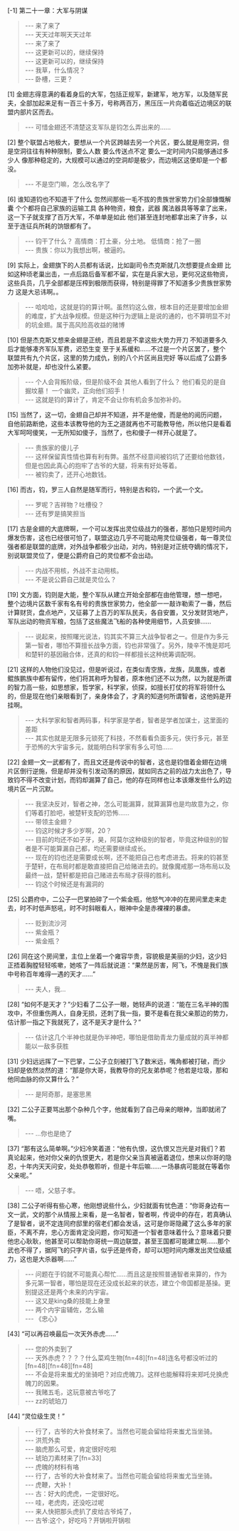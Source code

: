 
[-1] 第二十一章：大军与阴谋
>--- 来了来了<br>
>--- 天天过年啊天天过年<br>
>--- 来了来了<br>
>--- 这更新可以的，继续保持<br>
>--- 这更新可以的，继续保持<br>
>--- 我草，什么情况？<br>
>--- 卧槽，三更？<br>

[1] 金翅志得意满的看着身后的大军，包括正规军，新建军，地方军，以及随军民夫，全部加起来足有一百三十多万，号称两百万，黑压压一片向着临近边境区的联盟内部片区而去。
>--- 可惜金翅还不清楚这支军队是钧怎么弄出来的……<br>

[2] 整个联盟占地极大，要想从一个片区跨越去另一个片区，要么就是用空洞，但是空洞往往有种种限制，要么人数 要么传送点不定 要么一定时间内只能够通过多少人 像那种稳定的，大规模可以通过的空洞却是极少，而边境区这便却是一个都没。
>--- 不是空门嘛，怎么改名字了<br>

[6] 谁知道钧也不知道干了什么 忽然间那些一毛不拔的贵族世家势力们全部慷慨解囊 个个都将自己家族的运输工具 各种物资，粮食，武器 魔法器具等等拿了出来，这一下子就支撑了百万大军，不单单是如此 他们甚至连封地都拿出来了许多，以至于连征兵所耗的饷银都有了。
>--- 钧干了什么？
高情商：打土豪，分土地。
低情商：抢了一圈<br>
>--- 贵族：你以为我想出啊，被逼的。<br>

[9] 实际上，金翅旗下的人员都有话说，比如副司令杰克斯就几次想要提点金翅 比如这种顷老巢出击，一点后路后备军都不留，实在是兵家大忌，更何况这些物资，这些兵员，几乎全部都是压榨到极限而获得，特别是得罪了不知道多少贵族世家势力 这是大忌讳啊。。
>--- 哈哈哈，这就是钧的算计啊。虽然钧这么做，根本目的还是要增加金翅的难度，扩大战争规模。但是这种行为逻辑上是说的通的，也不算明显不对的坑金翅。属于高风险高收益的赌博<br>

[10] 但是杰克斯又想来金翅是正统，而且若是不拿这些大势力开刀 不知道要多久后才能够凑齐军队军费，迟恐生变 至于关系缓和……不过是一个片区罢了，整个联盟共有九个片区，这里的势力成仇，别的八个片区尚且完好 等以后成了公爵多加弥补就是，却也没什么紧要。
>--- 个人会背叛阶级，但是阶级不会
其他人看到了什么？
他们看见的是自掘坟墓！
一个幽灵，正向他们招手！<br>
>--- 这就是钧的算计了，肯定不会让你有机会多加弥补的。<br>

[15] 当然了，这一切，金翅自己却并不知道，并不是他傻，而是他的阅历问题，自他前路断绝，这些本该教导他的为王之道就再也不可能教导他，所以他只是看着大军呵呵傻笑，一无所知如傻子，当然了，也和傻子一样开心就是了。
>--- 贵族家的傻儿子<br>
>--- 这样保留真性情也算有利有弊。虽然不经意间被钧坑了还要给他数钱，但是也因此真心的抱牢了古爷的大腿，将来有好处等着。<br>
>--- 被钧卖了，还开心地数钱。<br>

[16] 而古，钧，罗三人自然是随军而行，特别是古和钧，一个武一个文。
>--- 罗呢？吉祥物？吐槽役？<br>
>--- 还有罗是搞笑担当<br>

[17] 古是金翅的大底牌啊，一个可以发挥出灵位级战力的强者，那怕只是短时间内爆发伤害，这也已经很可怕了，联盟这边几乎不可能动用灵位级强者，每一尊灵位强者都是联盟的底牌，对外战争都极少出动，对内，特别是对正统夺嫡的情况下，别说联盟灵位了，便是公爵府自己的灵位都不会出动。
>--- 内战不用核，外战不主动用核。<br>
>--- 不是说公爵自己就是灵位么？<br>

[19] 文方面，钧则是大能，整个军队从建立开始全部都在由他管理，想一想吧，整个边境片区数千家有名有号的贵族世家势力，他全部一一敲诈勒索了一番，然后计算财货，盘点地产，又征募了上百万的军队民夫，各自安置，又分发财货地产，军队出动的物资军粮，包括了这些魔法飞船的各种使用细节，人员安排……
>--- 说起来，按照曙光说法，钧其实不算三大战争智者之一。但是作为多元第一智者，哪怕不算擅长战争方面，钧也非常强了。另外，陵辛不愧是郑吒和楚轩的基因融合体，还真的和钧一样都擅长这种统筹调配啊。<br>

[21] 这样的人物他们没见过，但是听说过，在类似青空族，龙族，凤凰族，或者鲲族鹏族中都有留传，他们将其称呼为智者，原本他们还不以为然，以为就是所谓的智力高一些，如思想家，哲学家，科学家，侦探，如擅长打仗的将军将领什么的，但是现在他们亲眼看到了，亲身体会了，才真的知道何所谓智者，这他妈是开挂啊。
>--- 大科学家和智者两码事，科学家是学者，智者是学者加谋士，这里面的差距<br>
>--- 其实也就是无限多元锁死了科技，不然看看负面多元，侠行多元，甚至于恐怖的大宇宙多元，就能明白科学家有多么可怕……<br>

[22] 金翅一文一武都有了，而且文还是传说中的智者，这也是钧借着金翅在边境片区倒行逆施，但是却并没有引发动荡的原因，就如同古之前的战力太出色了，导致钧不得不改变计划，而钧却漏算了自己，他的存在同样也让本该爆发些什么的边境片区一片沉默。
>--- 我坚决反对，智者之神，怎么可能漏算，就算漏算也是均故意为之，你们等着打脸吧，被楚轩支配的恐怖……<br>
>--- 带领主金翅？<br>
>--- 钧这时候才多少岁啊，20？<br>
>--- 目前的均还不如子牙，昊，阿莫尔这种级别的智者，毕竟这种级别的智者是不可能算漏自己都，均还需要继续成长。<br>
>--- 现在的钧也还是需要成长啊，还不能把自己也考虑进去。将来的钧甚至于楚轩，在布局时都是敢直接把自己给赌进去的。就像魔戒那一场布局以及最终一战，楚轩都是把自己赌进去布局才获得的胜利。<br>
>--- 钧这个时候还是有漏洞的<br>

[25] 公爵府中，二公子一巴掌拍碎了一个紫金瓶，他怒气冲冲的在房间里走来走去，时不时低声怒吼，时不时斜眼看人，眼神中全是赤裸裸的暴虐。
>--- 贬到流沙河<br>
>--- 紫金瓶？<br>
>--- 紫金瓶？<br>

[26] 同在这个房间里，主位上坐着一个雍容华贵，容貌极是美丽的少妇，这少妇正捂着胸膛轻轻咳嗽，她咳了一阵后就说道：“果然是厉害，阿飞，不愧是我们族中号称百年难得一遇的天才……”
>--- 夫人，我…<br>

[28] “如何不是天才？”少妇看了二公子一眼，她轻声的说道：“能在三名半神的围攻中，不但重伤两人，自身无损，还刺了我一指，要不是看在我父亲那边的势力，估计那一指之下我就死了，这不是天才是什么？”
>--- 估计这几个半神也就是伪半神吧，哪怕是借助青龙力量成就的真半神都能以一敌多获胜<br>

[31] 少妇远远挥了一下巴掌，二公子立刻被打飞了数米远，嘴角都被打破，而少妇却是依然淡然的道：“那是你大哥，我教导你的兄友弟恭呢？他若是垃圾，那和他同血脉的你又算什么？”
>--- 是阿奇那，是塞思黑<br>

[32] 二公子正要骂出那个杂种几个字，他就看到了自己母亲的眼神，当即就闭了嘴。
>--- …你也是绝了<br>

[37] “那有这么简单啊。”少妇冷笑着道：“他有仇恨，这仇恨又岂光是对我们？若真论起来，他对你父亲的仇恨更大，若是你父亲当真被逼着退位，想来以你哥的隐忍，十年内天天问安，处处恭敬聆听，但是十年后嘛……一场暴病可能就在等着你父亲呢。”
>--- 唔，父慈子孝。<br>

[38] 二公子听得有些心寒，他刚想说些什么，少妇就面有忧色道：“你哥身边有一文一武，文的那个从情报上来看，是一名智者，智者啊，传说中的存在，若真确认了是智者，说不定连同府邸里的宿老们都会发话，这可是你哥隐藏了这么多年的家臣，不离不弃，忠心方面肯定没问题，你可知道一个智者意味着什么？意味着只要他忠心耿耿，他甚至可以帮助你哥统一周边联盟，甚至王国都可能建立啊……那个武也不得了，据阿飞的只字片语，似乎还是传奇，却可以短时间内爆发出灵位级威力，这也是大杀器啊……”
>--- 问题在于钧就不可能真心帮忙……而且这是按照普通智者来算的，作为多元第一智者，哪怕是现在还没成长起来的状态，建立个帝国都是基操。更别提这还是两个未来的内宇宙。<br>
>--- 这又是king桑的技能上身里<br>
>--- 两个内宇宙辅佐，怎么输<br>
>--- 《忠心》<br>

[43] “可以再召唤最后一次天外赤虎……”
>--- 您的外卖到了<br>
>--- 天外赤虎？？？？什么菜鸡生物[fn=48][fn=48]连名号都没听过的 [fn=48][fn=48][fn=48]<br>
>--- 不会是将来蚩尤的坐骑吧？对应虎魄刀。这样也能解释将来郑吒兑换虎魄刀的因果。<br>
>--- 我赌五毛，这玩意被古爷吃了<br>
>--- zz的琥珀刀<br>

[44] “灵位级生灵！”
>--- 行了，古爷的大补食材来了。当然也可能会留给将来蚩尤当坐骑。<br>
>--- 洪荒外卖<br>
>--- 脑虎那么可爱，肯定很好吃啦<br>
>--- 琥珀刀素材来了[fn=33]<br>
>--- 虎魄的材料有咯<br>
>--- 行了，古爷的大补食材来了。当然也可能会留给将来蚩尤当坐骑。<br>
>--- 虎鞭，大补！<br>
>--- 古：好大的虎虎，一定很好吃。<br>
>--- 哇，老虎肉，还没吃过呢<br>
>--- 来人快把那头虎扒了皮给古爷炖了，<br>
>--- 古爷:这个，好吃吗？开锅啦开锅啦<br>
